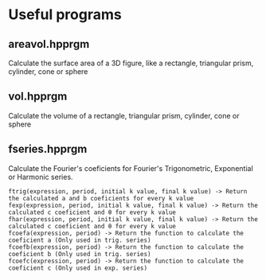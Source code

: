 # Useful programs

## areavol.hpprgm 

Calculate the surface area of a 3D figure, like a rectangle, triangular prism, cylinder, cone or sphere


## vol.hpprgm 

Calculate the volume of a rectangle, triangular prism, cylinder, cone or sphere


## fseries.hpprgm 

Calculate the Fourier's coeficients for Fourier's Trigonometric, Exponential or Harmonic series.

```
ftrig(expression, period, initial k value, final k value) -> Return the calculated a and b coeficients for every k value
fexp(expression, period, initial k value, final k value) -> Return the calculated c coeficient and θ for every k value
fhar(expression, period, initial k value, final k value) -> Return the calculated c coeficient and θ for every k value
fcoefa(expression, period) -> Return the function to calculate the coeficient a (Only used in trig. series)
fcoefb(expression, period) -> Return the function to calculate the coeficient b (Only used in trig. series)
fcoefc(expression, period) -> Return the function to calculate the coeficient c (Only used in exp. series)
```


